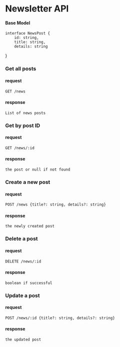 # Newsletter API

#### Base Model
    interface NewsPost {
        id: string,
        title: string,
        details: string
}

### Get all posts
#### request 
    GET /news
#### response
    List of news posts

### Get by post ID
#### request
    GET /news/:id
#### response
    the post or null if not found

### Create a new post
#### request
    POST /news {title?: string, details?: string}
#### response
    the newly created post

### Delete a post
#### request
    DELETE /news/:id
#### response
    boolean if successful

### Update a post
#### request
    POST /news/:id {title?: string, details?: string}
#### response
    the updated post




